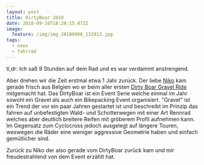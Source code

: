 ```yaml
---
layout: post
title: DirtyBoar 2018
date: 2018-09-16T18:29:15.472Z
image:
  feature: /img/img_20180908_132913.jpg
tags:
  - news
  - fahrrad
---
```

tl,dr: Ich saß 9 Stunden auf dem Rad und es war verdammt anstrengend.

Aber drehen wir die Zeit erstmal etwa 1 Jahr zurück. Der liebe [Niko](https://blog.nerdno.de/) kam gerade frisch aus Belgien wo er beim aller ersten [Dirty Boar Gravel Ride](http://dirtyboar.be/index.html) mitgemacht hat. Das DirtyBoar ist ein Event Serie welche einmal im Jahr sowohl ein Gravel als auch ein Bikepacking Event organisiert. "Gravel" ist ein Trend der vor ein paar Jahren gestartet ist und beschreibt im Prinzip das fahren auf unbefestigten Wald- und Schotterwegen mit einer Art Rennrad welches aber deutlich breitere Reifen mit gröberem Profil aufnehmen kann. Im Gegensatz zum Cyclocross jedoch ausgelegt auf längere Touren, weswegen die Räder eine weniger aggressive Geometrie haben und einfach gemütlicher sind.

Zurück zu Niko der also gerade vom DirtyBoar zurück kam und mir freudestrahlend von dem Event erzählt hat.
